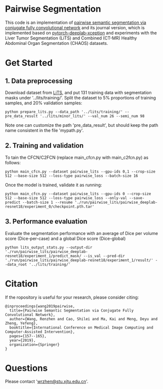 # Pairwise Segmentation
This code is an implementation of [pairwise semantic segmentation via conjugate fully convolutional network](https://link.springer.xilesou.top/chapter/10.1007/978-3-030-32226-7_18) and its journal version, which is implemented based on [pytorch-deeplab-xception](https://github.com/jfzhang95/pytorch-deeplab-xception/tree/previous) and experiments with the Liver Tumor Segmentation (LiTS) and Combined (CT-MR) Healthy Abdominal Organ Segmentation (CHAOS) datasets.

# Get Started
## 1. Data preprocessing
Download dataset from [LiTS](https://competitions.codalab.org/competitions/17094), and put 131 training data with segmentation masks under '../lits/training/'. Split the dataset to 5% proportions of training samples, and 20% validation samples:
```
python prepare_lits.py --data_path '../lits/training/' --pre_data_result '../lits/minor_lits/' --val_num 26 --semi_num 98
```
Note one can customize the path 'pre_data_result', but should keep the path name consistent in the file 'mypath.py'.

## 2. Training and validation
To tain the CFCN/C2FCN (replace main_cfcn.py with main_c2fcn.py) as follows:
```
python main_cfcn.py --dataset pairwise_lits --gpu-ids 0,1 --crop-size 512 --base-size 512 --loss-type pairwise_loss --batch-size 16
```
Once the model is trained, validate it as running:
```
python main_cfcn.py --dataset pairwise_lits --gpu-ids 0 --crop-size 512 --base-size 512 --loss-type pairwise_loss --only-val --save-predict --batch-size 1 --resume './run/pairwise_lits/pairwise_deeplab-resnet18/experiment_0/checkpoint.pth.tar'
```

## 3. Performance evaluation
Evaluate the segmentation performance with an average of Dice per volume score (Dice-per-case) and a global Dice score (Dice-global) 
```
python lits_output_stats.py --output-dir './run/pairwise_lits/pairwise_deeplab-resnet18/experiment_1/predict_mask/ --is_val --pred-dir './run/pairwise_lits/pairwise_deeplab-resnet18/experiment_1/result/' --data_root '../lits/training/'
```

# Citation
If the ropository is useful for your research, please consider citing:
```
@inproceedings{wang2019pairwise,
  title={Pairwise Semantic Segmentation via Conjugate Fully Convolutional Network},
  author={Wang, Renzhen and Cao, Shilei and Ma, Kai and Meng, Deyu and Zheng, Yefeng},
  booktitle={International Conference on Medical Image Computing and Computer-Assisted Intervention},
  pages={157--165},
  year={2019},
  organization={Springer}
}
```

# Questions
Please contact 'wrzhen@stu.xjtu.edu.cn'.

